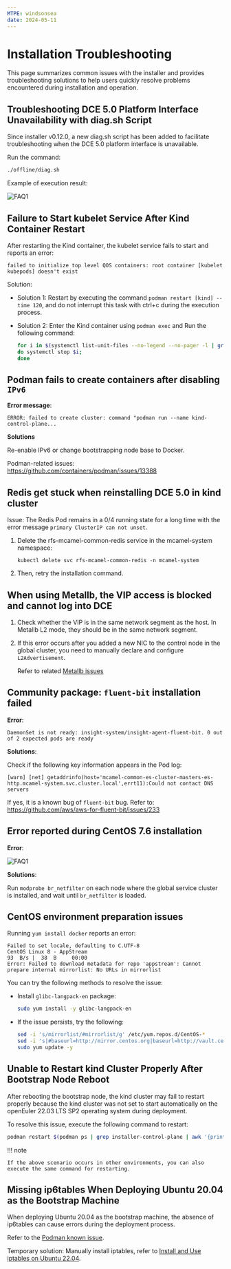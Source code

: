 ```yaml
---
MTPE: windsonsea
date: 2024-05-11
---
```


# Installation Troubleshooting

This page summarizes common issues with the installer and provides troubleshooting solutions to help users quickly resolve problems encountered during installation and operation.

## Troubleshooting DCE 5.0 Platform Interface Unavailability with diag.sh Script

Since installer v0.12.0, a new diag.sh script has been added to facilitate troubleshooting when the DCE 5.0 platform interface is unavailable.

Run the command:

```bash
./offline/diag.sh
```

Example of execution result:

![FAQ1](https://docs.daocloud.io/daocloud-docs-images/docs/en/docs/install/images/faq11.png)

## Failure to Start kubelet Service After Kind Container Restart

After restarting the Kind container, the kubelet service fails to start and reports an error:

```text
failed to initialize top level QOS containers: root container [kubelet kubepods] doesn't exist
```

Solution:

- Solution 1: Restart by executing the command `podman restart [kind] --time 120`, and do not interrupt this task with ctrl+c during the execution process.

- Solution 2: Enter the Kind container using `podman exec` and Run the following command:

    ```bash
    for i in $(systemctl list-unit-files --no-legend --no-pager -l | grep --color=never -o .*.slice | grep kubepod);
    do systemctl stop $i;
    done
    ```

## Podman fails to create containers after disabling `IPv6`

**Error message**:

```text
ERROR: failed to create cluster: command "podman run --name kind-control-plane...  
```

**Solutions**

Re-enable IPv6 or change bootstrapping node base to Docker.

Podman-related issues: <https://github.com/containers/podman/issues/13388>

## Redis get stuck when reinstalling DCE 5.0 in kind cluster

Issue: The Redis Pod remains in a 0/4 running state for a long time with the error message `primary ClusterIP can not unset`.

1. Delete the rfs-mcamel-common-redis service in the mcamel-system namespace:

    ```shell
    kubectl delete svc rfs-mcamel-common-redis -n mcamel-system
    ```

2. Then, retry the installation command.

## When using Metallb, the VIP access is blocked and cannot log into DCE

1. Check whether the VIP is in the same network segment as the host. In Metallb L2 mode, they should be in the same network segment.

2. If this error occurs after you added a new NIC to the control node in the global cluster, you need to manually declare and configure `L2Advertisement`.

    Refer to related [Metallb issues](https://metallb.universe.tf/configuration/_advanced_l2_configuration/#specify-network-interfaces-that-lb-ip-can-be-announced-from)

## Community package: `fluent-bit` installation failed

**Error**:

```text
DaemonSet is not ready: insight-system/insight-agent-fluent-bit. 0 out of 2 expected pods are ready
```

**Solutions**:

Check if the following key information appears in the Pod log:

```text
[warn] [net] getaddrinfo(host='mcamel-common-es-cluster-masters-es-http.mcamel-system.svc.cluster.local',errt11):Could not contact DNS servers
```

If yes, it is a known bug of `fluent-bit` bug.
Refer to: <https://github.com/aws/aws-for-fluent-bit/issues/233>

## Error reported during CentOS 7.6 installation

**Error**:

![FAQ1](https://docs.daocloud.io/daocloud-docs-images/docs/install/images/FAQ1.png)

**Solutions**:

Run `modprobe br_netfilter` on each node where the global service cluster is installed, and wait until `br_netfilter` is loaded.

## CentOS environment preparation issues

Running `yum install docker` reports an error:

```text
Failed to set locale, defaulting to C.UTF-8
CentOS Linux 8 - AppStream                                                                    93  B/s |  38  B     00:00    
Error: Failed to download metadata for repo 'appstream': Cannot prepare internal mirrorlist: No URLs in mirrorlist
```

You can try the following methods to resolve the issue:

- Install `glibc-langpack-en` package:

    ```bash
    sudo yum install -y glibc-langpack-en
    ```

- If the issue persists, try the following:

    ```bash
    sed -i 's/mirrorlist/#mirrorlist/g' /etc/yum.repos.d/CentOS-*
    sed -i 's|#baseurl=http://mirror.centos.org|baseurl=http://vault.centos.org|g' /etc/yum.repos.d/CentOS-*
    sudo yum update -y
    ```

## Unable to Restart kind Cluster Properly After Bootstrap Node Reboot

After rebooting the bootstrap node, the kind cluster may fail to restart properly because the kind cluster
was not set to start automatically on the openEuler 22.03 LTS SP2 operating system during deployment.

To resolve this issue, execute the following command to restart:

```bash
podman restart $(podman ps | grep installer-control-plane | awk '{print $1}') 
```

!!! note

    If the above scenario occurs in other environments, you can also execute the same command for restarting.

## Missing ip6tables When Deploying Ubuntu 20.04 as the Bootstrap Machine

When deploying Ubuntu 20.04 as the bootstrap machine, the absence of ip6tables can cause errors during the deployment process.

Refer to the [Podman known issue](https://github.com/containers/podman/issues/3655).

Temporary solution: Manually install iptables, refer to [Install and Use iptables on Ubuntu 22.04](https://orcacore.com/install-use-iptables-ubuntu-22-04/#:~:text=In%20this%20guide%2C%20we%20want%20to%20teach%20you,your%20network%20traffic%20packets%20by%20using%20these%20filters).
